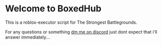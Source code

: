 # Welcome to BoxedHub

This is a roblox-executor script for The Strongest Battlegrounds.

For any questions or something [dm me on discord](discord.com/users/740870667745886270)     just dont expect that i'll answer immediately...